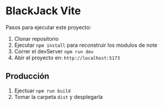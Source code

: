 # BlackJack Vite


Pasos para ejecutar este proyecto:

1. Clonar repositorio
2. Ejecutar ```npm install``` para reconstruir los modulos de note
3. Correr el devServer ```npm run dev```
4. Abir el proyecto en: ```http://localhost:5173```

## Producción

1. Ejectuar ```npm run build```
2. Tomar la carpeta ```dist``` y desplegarla